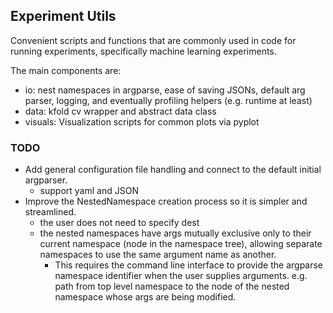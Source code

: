 ## Experiment Utils

Convenient scripts and functions that are commonly used in code for running experiments, specifically machine learning experiments.

The main components are:

- io: nest namespaces in argparse, ease of saving JSONs, default arg parser, logging, and eventually profiling helpers (e.g. runtime at least)
- data: kfold cv wrapper and abstract data class
- visuals: Visualization scripts for common plots via pyplot

### TODO
+ Add general configuration file handling and connect to the default initial argparser.
    - support yaml and JSON
+ Improve the NestedNamespace creation process so it is simpler and streamlined.
    - the user does not need to specify dest
    - the nested namespaces have args mutually exclusive only to their current namespace (node in the namespace tree), allowing separate namespaces to use the same argument name as another.
        + This requires the command line interface to provide the argparse namespace identifier when the user supplies arguments.
        e.g. path from top level namespace to the node of the nested namespace whose args are being modified.
